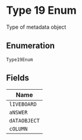 
# Type 19 Enum

Type of metadata object

## Enumeration

`Type19Enum`

## Fields

| Name |
|  --- |
| `lIVEBOARD` |
| `aNSWER` |
| `dATAOBJECT` |
| `cOLUMN` |

